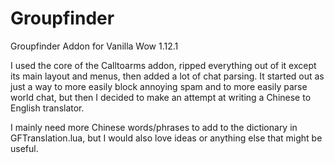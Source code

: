 # Groupfinder
Groupfinder Addon for Vanilla Wow 1.12.1

I used the core of the Calltoarms addon, ripped everything out of it except its main layout and menus, then added a lot of chat parsing.
It started out as just a way to more easily block annoying spam and to more easily parse world chat, but then I decided to make an attempt
at writing a Chinese to English translator.

I mainly need more Chinese words/phrases to add to the dictionary in GFTranslation.lua, but I would also love ideas or anything else that might be useful.
